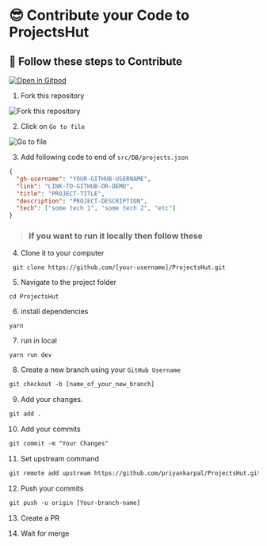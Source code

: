 # 😎 Contribute your Code to ProjectsHut

## 🧐 Follow these steps to Contribute

[![Open in Gitpod](https://gitpod.io/button/open-in-gitpod.svg)](https://gitpod.io/#https://github.com/priyankarpal/ProjectsHut)

1. Fork this repository

![ Fork this repository](https://user-images.githubusercontent.com/88102392/226444075-7d7d28b5-8d88-459a-bb82-38a3f64aaf28.png)

2. Click on `Go to file`

![Go to file](https://user-images.githubusercontent.com/88102392/226444608-12a2abb9-436c-4843-8893-49029cb4c033.png)

3. Add following code to end of `src/DB/projects.json`

```json
{
  "gh-username": "YOUR-GITHUB-USERNAME",
  "link": "LINK-TO-GITHUB-OR-DEMO",
  "title": "PROJECT-TITLE",
  "description": "PROJECT-DESCRIPTION",
  "tech": ["some tech 1", "some tech 2", "etc"]
}
```

> ### If you want to run it locally then follow these

4.  Clone it to your computer

```
 git clone https://github.com/[your-username]/ProjectsHut.git
```

5.  Navigate to the project folder

```
cd ProjectsHut
```

6.  install dependencies

```
yarn
```

7.  run in local

```
yarn run dev
```

8.  Create a new branch using your `GitHub Username`

```diff
git checkout -b [name_of_your_new_branch]
```

9. Add your changes.

```diff
git add .
```

10. Add your commits

```diff
git commit -m "Your Changes"
```

11. Set upstream command

```diff
git remote add upstream https://github.com/priyankarpal/ProjectsHut.git
```

12. Push your commits

```diff
git push -u origin [Your-branch-name]
```

13. Create a PR

14. Wait for merge
